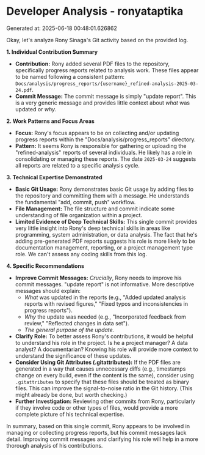 # Developer Analysis - ronyataptika
Generated at: 2025-06-18 00:48:01.626862

Okay, let's analyze Rony Sinaga's Git activity based on the provided log.

**1. Individual Contribution Summary**

*   **Contribution:** Rony added several PDF files to the repository, specifically progress reports related to analysis work.  These files appear to be named following a consistent pattern: `Docs/analysis/progress_reports/{username}_refined-analysis-2025-03-24.pdf`.
*   **Commit Message:** The commit message is simply "update report". This is a very generic message and provides little context about *what* was updated or *why*.

**2. Work Patterns and Focus Areas**

*   **Focus:**  Rony's focus appears to be on collecting and/or updating progress reports within the "Docs/analysis/progress_reports" directory.
*   **Pattern:** It seems Rony is responsible for gathering or uploading the "refined-analysis" reports of several individuals.  He likely has a role in consolidating or managing these reports. The date `2025-03-24` suggests all reports are related to a specific analysis cycle.

**3. Technical Expertise Demonstrated**

*   **Basic Git Usage:** Rony demonstrates basic Git usage by adding files to the repository and committing them with a message.  He understands the fundamental "add, commit, push" workflow.
*   **File Management:** The file structure and commit indicate some understanding of file organization within a project.
*   **Limited Evidence of Deep Technical Skills:** This single commit provides very little insight into Rony's deep technical skills in areas like programming, system administration, or data analysis. The fact that he's adding pre-generated PDF reports suggests his role is more likely to be documentation management, reporting, or a project management type role.  We can't assess any coding skills from this log.

**4. Specific Recommendations**

*   **Improve Commit Messages:** *Crucially*, Rony needs to improve his commit messages. "update report" is not informative. More descriptive messages should explain:
    *   *What* was updated in the reports (e.g., "Added updated analysis reports with revised figures," "Fixed typos and inconsistencies in progress reports").
    *   *Why* the update was needed (e.g., "Incorporated feedback from review," "Reflected changes in data set").
    *   *The general purpose of the update.*
*   **Clarify Role:** To better assess Rony's contributions, it would be helpful to understand his role in the project. Is he a project manager? A data analyst? A documentarian? Knowing his role will provide more context to understand the significance of these updates.
*   **Consider Using Git Attributes (.gitattributes):** If the PDF files are generated in a way that causes unnecessary diffs (e.g., timestamps change on every build, even if the content is the same), consider using `.gitattributes` to specify that these files should be treated as binary files. This can improve the signal-to-noise ratio in the Git history.  (This might already be done, but worth checking.)
*   **Further Investigation:** Reviewing other commits from Rony, particularly if they involve code or other types of files, would provide a more complete picture of his technical expertise.

In summary, based on this single commit, Rony appears to be involved in managing or collecting progress reports, but his commit messages lack detail.  Improving commit messages and clarifying his role will help in a more thorough analysis of his contributions.
